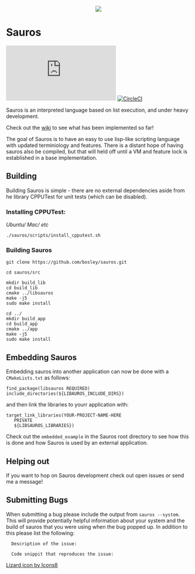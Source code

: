 <p align="center">
  <img src="https://img.icons8.com/ios-glyphs/90/null/lizard.png"/>
</p>

# Sauros


[![GitHub license](https://badgen.net/github/license/Naereen/Strapdown.js)](https://github.com/bosley/sauros/blob/main/LICENSE)
[![CircleCI](https://dl.circleci.com/status-badge/img/gh/sauros/sauros/tree/main.svg?style=svg)](https://dl.circleci.com/status-badge/redirect/gh/sauros/sauros/tree/main)

Sauros is an interpreted language based on list execution, and under heavy development. 

Check out the [wiki](https://github.com/bosley/sauros/wiki) to see what has been implemented so far!

The goal of Sauros is to have an easy to use lisp-like scripting language with updated terminiology and features. 
There is a distant hope of having sauros also be compiled, but that will held off until a VM and feature lock is established in a base implementation. 

## Building

Building Sauros is simple - there are no external dependencies aside from he library CPPUTest for unit tests (which can be disabled).

### Installing CPPUTest:

*Ubuntu/ Mac/ etc*

`./sauros/scripts/install_cpputest.sh`

### Building Sauros

```
git clone https://github.com/bosley/sauros.git

cd sauros/src

mkdir build_lib
cd build_lib
cmake ../libsauros
make -j5
sudo make install

cd ../
mkdir build_app
cd build_app
cmake ../app
make -j5
sudo make install
```

## Embedding Sauros

Embedding sauros into another application can now be done with a `CMakeLists.txt` as follows:

```
find_package(libsauros REQUIRED)
include_directories(${LIBAUROS_INCLUDE_DIRS})
```

and then link the libraries to yourr application with:

```
target_link_libraries(YOUR-PROJECT-NAME-HERE
   PRIVATE
   ${LIBSAUROS_LIBRARIES})
```

Check out the `embedded_example` in the Sauros root directory to see how this is done and how Sauros is used by an external application.

## Helping out

If you want to hop on Sauros development check out open issues or send me a message!

## Submitting Bugs

When submitting a bug please include the output from `sauros --system`. This will provide potentially helpful information about your system and the build of sauros that you were using when the bug popped up. In addition to this please list the following:

```
  Description of the issue:

  Code snippit that reproduces the issue:
```


<a target="_blank" href="https://icons8.com/icon/103610/lizard">Lizard icon by Icons8</a>

